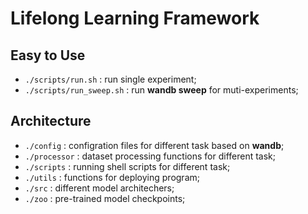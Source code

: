 # Lifelong Learning Framework

## Easy to Use

+ `./scripts/run.sh` : run single experiment;
+ `./scripts/run_sweep.sh` : run **wandb sweep** for muti-experiments;



## Architecture

+ `./config` : configration files for different task based on **wandb**;
+ `./processor` : dataset processing functions for different task;
+ `./scripts` : running shell scripts for different task;
+ `./utils` : functions for deploying program;
+ `./src` : different model architechers;
+ `./zoo` : pre-trained model checkpoints;

